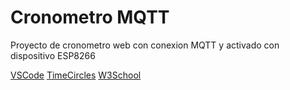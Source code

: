 # Cronometro MQTT
Proyecto de cronometro web con conexion MQTT y activado con dispositivo ESP8266

[VSCode](https://code.visualstudio.com/)
[TimeCircles](http://git.wimbarelds.nl/TimeCircles/index.html)
[W3School](https://www.w3schools.com/html/default.asp)



